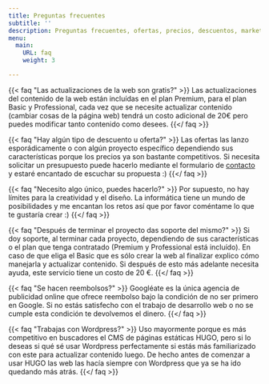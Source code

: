 ```yaml
---
title: Preguntas frecuentes
subtitle: ''
description: Preguntas frecuentes, ofertas, precios, descuentos, marketing digital
menu:
  main:
    URL: faq
    weight: 3

---
```

{{< faq "Las actualizaciones de la web son gratis?" >}} Las actualizaciones del contenido de la web están incluídas en el plan Premium, para el plan Basic y Professional, cada vez que se necesite actualizar contenido (cambiar cosas de la página web) tendrá un costo adicional de 20€ pero puedes modificar tanto contenido como desees. {{</ faq >}}

{{< faq "Hay algún tipo de descuento u oferta?" >}} Las ofertas las lanzo esporádicamente o con algún proyecto específico dependiendo sus características porque los precios ya son bastante competitivos. Si necesita solicitar un presupuesto puede hacerlo mediante el formulario de [contacto](https://www.googleate.es/contact/ "Contacto") y estaré encantado de escuchar su propuesta :) {{</ faq >}}

{{< faq "Necesito algo único, puedes hacerlo?" >}} Por supuesto, no hay límites para la creatividad y el diseño. La informática tiene un mundo de posibilidades y me encantan los retos así que por favor coméntame lo que te gustaría crear :) {{</ faq >}}

{{< faq "Después de terminar el proyecto das soporte del mismo?" >}} Si doy soporte, al terminar cada proyecto, dependiendo de sus características o el plan que tenga contratado (Premium y Professional está incluído). En caso de que eliga el Basic que es sólo crear la web al finalizar explico cómo manejarla y actualizar contenido. Si después de esto más adelante necesita ayuda, este servicio tiene un costo de 20 €. {{</ faq >}}

{{< faq "Se hacen reembolsos?" >}} Googléate es la única agencia de publicidad online que ofrece reembolso bajo la condición de no ser primero en Google. Si no estás satisfecho con el trabajo de desarrollo web o no se cumple esta condición te devolvemos el dinero. {{</ faq >}}

{{< faq "Trabajas con Wordpress?" >}} Uso mayormente porque es más competitivo en buscadores el CMS de páginas estáticas HUGO, pero si lo deseas si qué sé usar Wordpress perfectamente si estás más familiarizado con este para actualizar contenido luego. De hecho antes de comenzar a usar HUGO las web las hacía siempre con Wordpress que ya se ha ido quedando más atrás. {{</ faq >}}